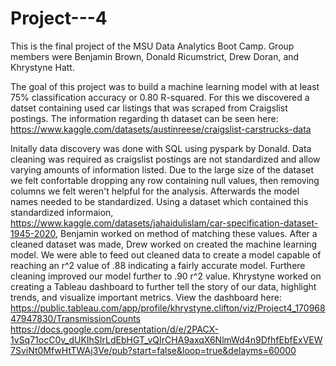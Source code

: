 # Project---4


This is the final project of the MSU Data Analytics Boot Camp. Group members were Benjamin Brown, Donald Ricumstrict, Drew Doran, and Khrystyne Hatt. 

The goal of this project was to build a machine learning model with at least 75% classification accuracy or 0.80 R-squared. For this we discovered a datset containing used car listings that was scraped from Craigslist postings. The information regarding th dataset can be seen here: https://www.kaggle.com/datasets/austinreese/craigslist-carstrucks-data


Initally data discovery was done with SQL using pyspark by Donald. Data cleaning was required as craigslist postings are not standardized and allow varying amounts of information listed. Due to the large size of the dataset we felt confortable dropping any row containing null values, then removing columns we felt weren't helpful for the analysis. Afterwards the model names needed to be standardized. Using a dataset which contained this standardized informaion, https://www.kaggle.com/datasets/jahaidulislam/car-specification-dataset-1945-2020, Benjamin worked on method of matching these values. After a cleaned dataset was made, Drew worked on created the machine learning model. We were able to feed out cleaned data to create a model capable of reaching an r^2 value of .88 indicating a fairly accurate model. Furthere cleaning improved our model further to .90 r^2 value. Khrystyne worked on creating a Tableau dashboard to further tell the story of our data, highlight trends, and visualize important metrics. View the dashboard here: 
https://public.tableau.com/app/profile/khrystyne.clifton/viz/Project4_17096847947830/TransmissionCounts
https://docs.google.com/presentation/d/e/2PACX-1vSq71ocC0v_dUKIhSIrLdEbHGT_vQIrCHA9axqX6NlmWd4n9DfhfEbfExVEW7SviNt0MfwHtTWAj3Ve/pub?start=false&loop=true&delayms=60000
